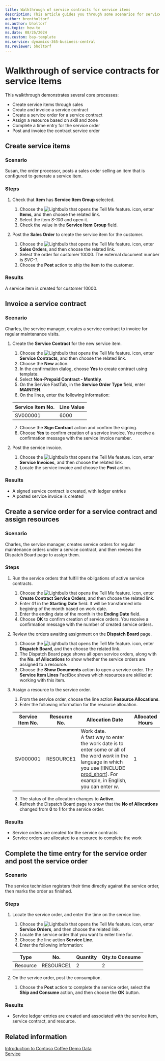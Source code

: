 ```yaml
---
title: Walkthrough of service contracts for service items
description: This article guides you through some scenarios for service items and contracts.
author: brentholtorf
ms.author: bholtorf
ms.topic: how-to
ms.date: 08/26/2024
ms.custom: bap-template
ms.service: dynamics-365-business-central
ms.reviewer: bholtorf
---
```


# Walkthrough of service contracts for service items

This walkthrough demonstrates several core processes:

- Create service items through sales
- Create and invoice a service contract
- Create a service order for a service contract
- Assign a resource based on skill and zone
- Complete a time entry for the service order
- Post and invoice the contract service order

## Create service items

### Scenario  

Susan, the order processor, posts a sales order selling an item that is configured to generate a service item.  

### Steps

1. Check that **Item** has **Service Item Group** selected.

    1. Choose the ![Lightbulb that opens the Tell Me feature.](../../media/ui-search/search_small.png "Tell me what you want to do") icon, enter **Items**, and then choose the related link.  
    2. Select the item *S-100* and open it.
    3. Check the value in the **Service Item Group** field.

2. Post the **Sales Order** to create the service item for the customer.  

    1. Choose the ![Lightbulb that opens the Tell Me feature.](../../media/ui-search/search_small.png "Tell me what you want to do") icon, enter **Sales Orders**, and then choose the related link.  
    2. Select the order for customer 10000. The external document number is *SVC-1*.
    3. Choose the **Post** action to ship the item to the customer.

### Results

A service item is created for customer 10000.

## Invoice a service contract

### Scenario

Charles, the service manager, creates a service contract to invoice for regular maintenance visits.

1. Create the **Service Contract** for the new service item.
    1. Choose the ![Lightbulb that opens the Tell Me feature.](../../media/ui-search/search_small.png "Tell me what you want to do") icon, enter **Service Contracts**, and then choose the related link.
    2. Choose the **New** action.  
    3. In the confirmation dialog, choose **Yes** to create contract using template. 
    4. Select **Non-Prepaid Contract - Monthly**.
    5. On the Service FastTab, in the **Service Order Type** field, enter **MAINTEN**.
    6. On the lines, enter the following information:

    |Service Item No.|Line Value|  
    |----------------|----------|  
    |SV000001|6000|

    7. Choose the **Sign Contract** action and confirm the signing.
    8. Choose **Yes** to confirm creation of a service invoice. You receive a confirmation message with the service invoice number.

3. Post the service invoice.

   1. Choose the ![Lightbulb that opens the Tell Me feature.](../../media/ui-search/search_small.png "Tell me what you want to do") icon, enter **Service Invoices**, and then choose the related link.
   2. Locate the service invoice and choose the **Post** action.

### Results

- A signed service contract is created, with ledger entries
- A posted service invoice is created

## Create a service order for a service contract and assign resources

### Scenario

Charles, the service manager, creates service orders for regular maintenance orders under a service contract, and then reviews the Dispatch Board page to assign them.

### Steps

1. Run the service orders that fulfill the obligations of active service contracts.

   1. Choose the ![Lightbulb that opens the Tell Me feature.](../../media/ui-search/search_small.png "Tell me what you want to do") icon, enter **Create Contract Service Orders**, and then choose the related link.
   2. Enter *01* in the **Starting Date** field. It will be transformed into begining of the month based on work date. 
   3. Enter the ending date of the month in the **Ending Date** field.
   4. Choose **OK** to confirm creation of service orders. You receive a confirmation message with the number of created service orders.

2. Review the orders awaiting assignment on the **Dispatch Board** page.

   1. Choose the ![Lightbulb that opens the Tell Me feature.](../../media/ui-search/search_small.png "Tell me what you want to do") icon, enter **Dispatch Board**, and then choose the related link.
   2. The Dispatch Board page shows all open service orders, along with the **No. of Allocations** to show whether the service orders are assigned to a resource.
   3. Choose the **Show Documents** action to open a service order. The **Service Item Lines** FactBox shows which resources are skilled at working with this item.

3. Assign a resource to the service order.

   1. From the service order, choose the line action **Resource Allocations**.
   2. Enter the following information for the resource allocation.

    |Service Item No.|Resource No.|Allocation Date|Allocated Hours|
    |----------------|------------|---------------|---------------|  
    |SV000001|RESOURCE1|Work date.</br> A fast way to enter the work date is to enter some or all of the word *work* in the language in which you use [!INCLUDE [prod_short](../../includes/prod_short.md)]. For example, in English, you can enter *w*. |1|

    3. The status of the allocation changes to **Active**.
    4. Refresh the Dispatch Board page to show that the **No of Allocations** changed from **0** to **1** for the service order.

### Results

- Service orders are created for the service contracts
- Service orders are allocated to a resource to complete the work

## Complete the time entry for the service order and post the service order

### Scenario

The service technician registers their time directly against the service order, then marks the order as finished.

### Steps

1. Locate the service order, and enter the time on the service line.

   1. Choose the ![Lightbulb that opens the Tell Me feature.](../../media/ui-search/search_small.png "Tell me what you want to do") icon, enter **Service Orders**, and then choose the related link.
   2. Locate the service order that you want to enter time for.
   3. Choose the line action **Service Line**.
   4. Enter the following information:

    |Type|No.|Quantity|Qty.to Consume|
    |----|---|--------|--------|  
    |Resource|RESOURCE1|2|2|

2. On the service order, post the consumption.

   1. Choose the **Post** action to complete the service order, select the **Ship and Consume** action, and then choose the **OK** button.

### Results

- Service ledger entries are created and associated with the service item, service contract, and resource.

## Related information

[Introduction to Contoso Coffee Demo Data](../../contoso-coffee/contoso-coffee-intro.md)  
[Service](../../service-service.md)
